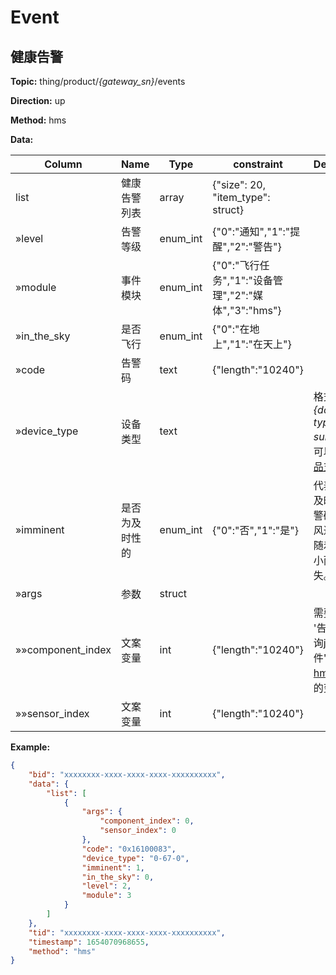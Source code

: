 




 # Event

## 健康告警



**Topic:** thing/product/*{gateway_sn}*/events

**Direction:** up

**Method:** hms

**Data:** 

|Column|Name|Type|constraint|Description|
|---|---|---|---|---|
|list|健康告警列表|array|  {"size": 20, "item_type": struct}  ||
|»level|告警等级|enum_int| {&#34;0&#34;:&#34;通知&#34;,&#34;1&#34;:&#34;提醒&#34;,&#34;2&#34;:&#34;警告&#34;} ||
|»module|事件模块|enum_int| {&#34;0&#34;:&#34;飞行任务&#34;,&#34;1&#34;:&#34;设备管理&#34;,&#34;2&#34;:&#34;媒体&#34;,&#34;3&#34;:&#34;hms&#34;} ||
|»in_the_sky|是否飞行|enum_int| {&#34;0&#34;:&#34;在地上&#34;,&#34;1&#34;:&#34;在天上&#34;} ||
|»code|告警码|text| {&#34;length&#34;:&#34;10240&#34;} ||
|»device_type|设备类型|text|  |格式为 *{domain-type-subtype}*，可以根据[产品支持](https://developer.dji.com/doc/cloud-api-tutorial/cn/overview/product-support.html)查询|
|»imminent|是否为及时性的|enum_int| {&#34;0&#34;:&#34;否&#34;,&#34;1&#34;:&#34;是&#34;} |代表是否为及时性的告警码。比如风过大，会随着风力减小而自动消失。|
|»args|参数|struct|  ||
|»»component_index|文案变量|int| {&#34;length&#34;:&#34;10240&#34;} |需要填充在 &#39;告警文案查询json文件&#39;，[hms.json](https://developer.dji.com/doc/cloud-api-tutorial/cn/feature-set/dock-feature-set/hms.html)&#39;中的变量|
|»»sensor_index|文案变量|int| {&#34;length&#34;:&#34;10240&#34;} ||


 



**Example:**
```json
{
	"bid": "xxxxxxxx-xxxx-xxxx-xxxx-xxxxxxxxxx",
	"data": {
		"list": [
			{
				"args": {
					"component_index": 0,
					"sensor_index": 0
				},
				"code": "0x16100083",
				"device_type": "0-67-0",
				"imminent": 1,
				"in_the_sky": 0,
				"level": 2,
				"module": 3
			}
		]
	},
	"tid": "xxxxxxxx-xxxx-xxxx-xxxx-xxxxxxxxxx",
	"timestamp": 1654070968655,
	"method": "hms"
}
```













